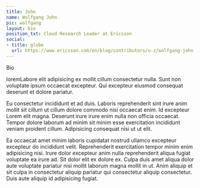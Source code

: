 ```yaml
---
title: John
name: Wolfgang John
pic: wolfgang
layout: bio
position_txt: Cloud Research Leader at Ericsson
social:
- title: globe
  url: https://www.ericsson.com/en/blog/contributors/u-z/wolfgang-john
---
```


Bio

loremLabore elit adipisicing ex mollit cillum consectetur nulla. Sunt non voluptate ipsum occaecat excepteur. Qui excepteur eiusmod consequat deserunt et dolore pariatur.

Eu consectetur incididunt et ad duis. Laboris reprehenderit sint irure anim mollit sit cillum ut cillum dolore commodo nisi occaecat enim. Id excepteur Lorem elit magna. Deserunt irure irure enim nulla non officia occaecat. Tempor dolore laborum ad minim sit minim esse exercitation incididunt veniam proident cillum. Adipisicing consequat nisi ut ut elit.

Ea occaecat amet minim laboris cupidatat nostrud ullamco excepteur excepteur do incididunt velit. Reprehenderit exercitation tempor minim enim adipisicing nisi. Irure dolor excepteur anim nulla reprehenderit aliqua fugiat voluptate ea irure ad. Sit dolor elit ex dolore ex. Culpa duis amet aliqua dolor aute voluptate pariatur nisi mollit laborum magna mollit in ut. Anim aliquip et sit culpa in consectetur aliquip pariatur qui consectetur aliquip consectetur. Duis aute aliquip id adipisicing fugiat.
